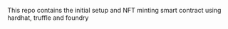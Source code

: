 This repo contains the initial setup and NFT minting smart contract using hardhat, truffle and foundry
